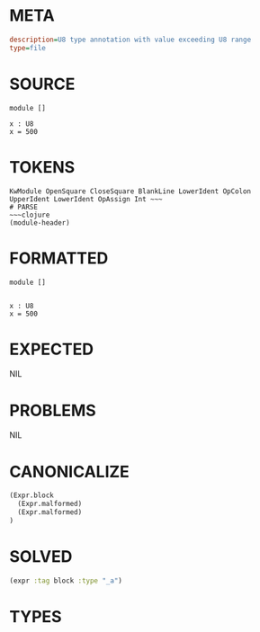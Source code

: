 # META
~~~ini
description=U8 type annotation with value exceeding U8 range
type=file
~~~
# SOURCE
~~~roc
module []

x : U8
x = 500
~~~
# TOKENS
~~~text
KwModule OpenSquare CloseSquare BlankLine LowerIdent OpColon UpperIdent LowerIdent OpAssign Int ~~~
# PARSE
~~~clojure
(module-header)
~~~
# FORMATTED
~~~roc
module []


x : U8
x = 500
~~~
# EXPECTED
NIL
# PROBLEMS
NIL
# CANONICALIZE
~~~clojure
(Expr.block
  (Expr.malformed)
  (Expr.malformed)
)
~~~
# SOLVED
~~~clojure
(expr :tag block :type "_a")
~~~
# TYPES
~~~roc
~~~
